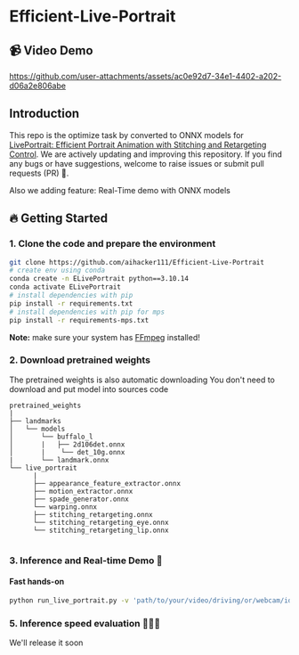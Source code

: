 # Efficient-Live-Portrait
## 📹 Video Demo
 

https://github.com/user-attachments/assets/ac0e92d7-34e1-4402-a202-d06a2e806abe
     
## Introduction
This repo is the optimize task by converted to ONNX models for [LivePortrait: Efficient Portrait Animation with Stitching and Retargeting Control](https://github.com/KwaiVGI/LivePortrait).
We are actively updating and improving this repository. If you find any bugs or have suggestions, welcome to raise issues or submit pull requests (PR) 💖.

Also we adding feature: Real-Time demo with ONNX models

## 🔥 Getting Started
### 1. Clone the code and prepare the environment
```bash
git clone https://github.com/aihacker111/Efficient-Live-Portrait
# create env using conda
conda create -n ELivePortrait python==3.10.14
conda activate ELivePortrait
# install dependencies with pip
pip install -r requirements.txt
# install dependencies with pip for mps
pip install -r requirements-mps.txt 
```

**Note:** make sure your system has [FFmpeg](https://ffmpeg.org/) installed!

### 2. Download pretrained weights

The pretrained weights is also automatic downloading
You don't need to download and put model into sources code
```text
pretrained_weights
|
├── landmarks
│   └── models
│       └── buffalo_l
│       |   ├── 2d106det.onnx
│       |    └── det_10g.onnx
|       └── landmark.onnx
└── live_portrait
      |
      ├── appearance_feature_extractor.onnx
      ├── motion_extractor.onnx
      ├── spade_generator.onnx
      └── warping.onnx
      ├── stitching_retargeting.onnx
      └── stitching_retargeting_eye.onnx
      └── stitching_retargeting_lip.onnx
      

```
### 3. Inference and Real-time Demo 🚀
#### Fast hands-on
```bash
python run_live_portrait.py -v 'path/to/your/video/driving/or/webcam/id' -i 'path/to/your/image/want/to/animation' -r '/use/it/when/you/want/to/run/real-time/'
```
### 5. Inference speed evaluation 🚀🚀🚀

We'll release it soon
